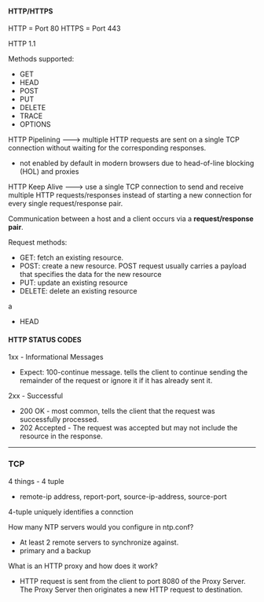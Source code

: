 #### HTTP/HTTPS
HTTP = Port 80
HTTPS = Port 443 

HTTP 1.1

Methods supported: 
- GET
- HEAD
- POST
- PUT
- DELETE
- TRACE
- OPTIONS

HTTP Pipelining ---> multiple HTTP requests are sent on a single TCP connection without waiting for the corresponding responses.
- not enabled by default in modern browsers due to head-of-line blocking (HOL) and proxies

HTTP Keep Alive ---> use a single TCP connection to send and receive multiple HTTP requests/responses instead of starting a new connection for every single request/response pair.

Communication between a host and a client occurs via a **request/response pair**.

Request methods:
- GET: fetch an existing resource. 
- POST: create a new resource. POST request usually carries a payload that specifies the data for the new resource
- PUT: update an existing resource
- DELETE: delete an existing resource


a
- HEAD 




#### HTTP STATUS CODES
1xx - Informational Messages
- Expect: 100-continue message. tells the client to continue sending the remainder of the request or ignore it if it has already sent it.

2xx - Successful

- 200 OK - most common, tells the client that the request was successfully processed.
- 202 Accepted - The request was accepted but may not include the resource in the response.    






---

### TCP
4 things - 4 tuple
- remote-ip address, report-port, source-ip-address, source-port

4-tuple uniquely identifies a connction


How many NTP servers would you configure in ntp.conf?
- At least 2 remote servers to synchronize against.
- primary and a backup

What is an HTTP proxy and how does it work?
- HTTP request is sent from the client to port 8080 of the Proxy Server. The Proxy Server then originates a new HTTP request to destination.



